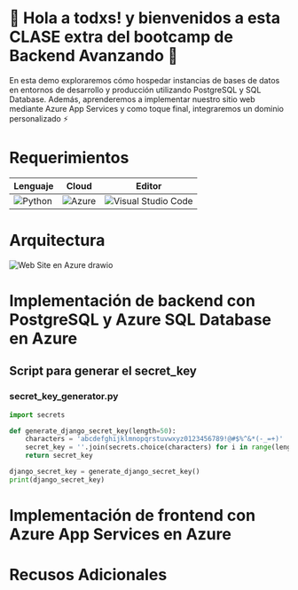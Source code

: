 # :wave: Hola a todxs! y bienvenidos a esta CLASE extra del bootcamp de Backend Avanzando 🚀
En esta demo exploraremos cómo hospedar instancias de bases de datos en entornos de desarrollo y producción utilizando PostgreSQL y SQL Database. Además, aprenderemos a implementar nuestro sitio web mediante Azure App Services y como toque final, integraremos un dominio personalizado :zap:
# Requerimientos
| Lenguaje| Cloud | Editor |
|-----------|-----------|-----------|
| ![Python](https://img.shields.io/badge/python-≥_3.11-3670A0?style=for-the-badge&logo=python&logoColor=ffdd54)|![Azure](https://img.shields.io/badge/azure-%230072C6.svg?style=for-the-badge&logo=microsoftazure&logoColor=white)|![Visual Studio Code](https://img.shields.io/badge/Visual%20Studio%20Code-0078d7.svg?style=for-the-badge&logo=visual-studio-code&logoColor=white)|
# Arquitectura
![Web Site en Azure drawio](https://github.com/CarlaMamaniChavez/starter/assets/66276312/71e1360c-4fb5-4635-8aee-a0d1cdd1f6f3)

# Implementación de backend con PostgreSQL y Azure SQL Database en Azure
## Script para generar el secret_key 
### secret_key_generator.py
```python
import secrets

def generate_django_secret_key(length=50):
    characters = 'abcdefghijklmnopqrstuvwxyz0123456789!@#$%^&*(-_=+)'
    secret_key = ''.join(secrets.choice(characters) for i in range(length))
    return secret_key

django_secret_key = generate_django_secret_key()
print(django_secret_key)
```

# Implementación de frontend con Azure App Services en Azure

# Recusos Adicionales

